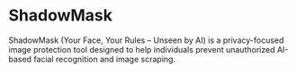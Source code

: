 # ShadowMask
ShadowMask (Your Face, Your Rules – Unseen by AI) is a privacy-focused image protection tool designed to help individuals prevent unauthorized AI-based facial recognition and image scraping.
